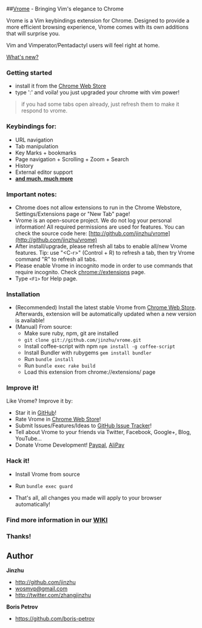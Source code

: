 ##[Vrome](http://github.com/jinzhu/vrome) - Bringing Vim's elegance to Chrome

Vrome is a Vim keybindings extension for Chrome. Designed to provide a more efficient browsing experience, Vrome comes with its own additions that will surprise you.

Vim and Vimperator/Pentadactyl users will feel right at home.

[What's new?](https://github.com/jinzhu/vrome/blob/master/ChangeLog.mkd)

### Getting started

* install it from the [Chrome Web Store](https://chrome.google.com/webstore/detail/godjoomfiimiddapohpmfklhgmbfffjj/details)
* type ':' and voila! you just upgraded your chrome with vim power!

> if you had some tabs open already, just refresh them to make it respond to vrome.

### Keybindings for:

* URL navigation
* Tab manipulation
* Key Marks + bookmarks
* Page navigation + Scrolling + Zoom + Search
* History
* External editor support
* [**and much, much more**](https://github.com/jinzhu/vrome/blob/master/Features.mkd)

### Important notes:

* Chrome does not allow extensions to run in the Chrome Webstore, Settings/Extensions page or "New Tab" page!
* Vrome is an open-source project. We do not log your personal information! All required permissions are used for features. You can check the source code here: [http://github.com/jinzhu/vrome](http://github.com/jinzhu/vrome)
* After install/upgrade, please refresh all tabs to enable all/new Vrome features. Tip: use "\<C-r\>" (Control + R) to refresh a tab, then try Vrome command "R" to refresh all tabs.
* Please enable Vrome in incognito mode in order to use commands that require incognito. Check [chrome://extensions](chrome://extensions) page.
* Type `<F1>` for Help page.

### Installation

* (Recommended) Install the latest stable Vrome from [Chrome Web Store](https://chrome.google.com/webstore/detail/godjoomfiimiddapohpmfklhgmbfffjj/details).
  Afterwards, extension will be automatically updated when a new version is available!
* (Manual) From source:
  + Make sure ruby, npm, git are installed
  + `git clone git://github.com/jinzhu/vrome.git`
  + Install coffee-script with npm `npm install -g coffee-script`
  + Install Bundler with rubygems `gem install bundler`
  + Run `bundle install`
  + Run `bundle exec rake build`
  + Load this extension from chrome://extensions/ page

### Improve it!
Like Vrome? Improve it by:

* Star it in [GitHub](https://github.com/jinzhu/vrome)!
* Rate Vrome in [Chrome Web Store](https://chrome.google.com/webstore/detail/godjoomfiimiddapohpmfklhgmbfffjj/details)!
* Submit Issues/Features/Ideas to [GitHub Issue Tracker](https://github.com/jinzhu/vrome/issues)!
* Tell about Vrome to your friends via Twitter, Facebook, Google+, Blog, YouTube...
* Donate Vrome Development! [Paypal](https://www.paypal.com/cgi-bin/webscr?cmd=_donations&business=wosmvp%40gmail%2ecom&lc=US&item_name=Donate%20Vrome%20Development&no_note=0&currency_code=USD&bn=PP%2dDonationsBF%3abtn_donateCC_LG%2egif%3aNonHostedGuest), [AliPay](https://me.alipay.com/wosmvp)

### Hack it!

* Install Vrome from source
+ Run `bundle exec guard`
* That's all, all changes you made will apply to your browser automatically!


### Find more information in our [WIKI](https://github.com/jinzhu/vrome/wiki)


### Thanks!

## Author ##
**Jinzhu**
 * <http://github.com/jinzhu>
 * <wosmvp@gmail.com>
 * <http://twitter.com/zhangjinzhu>

**Boris Petrov**
 * <https://github.com/boris-petrov>
